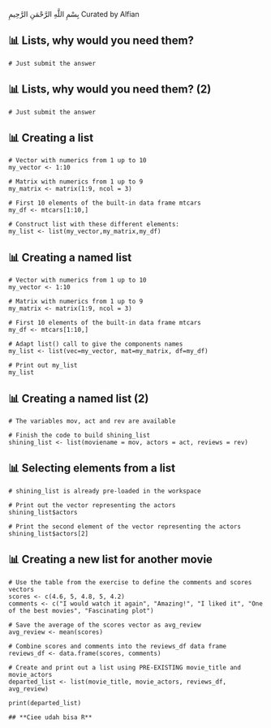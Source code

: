 بِسْمِ اللَّهِ الرَّحْمَنِ الرَّحِيمِ
Curated by Alfian

## 📊 Lists, why would you need them? ##
    # Just submit the answer

## 📊 Lists, why would you need them? (2) ##
    # Just submit the answer

## 📊 Creating a list ##
    # Vector with numerics from 1 up to 10
    my_vector <- 1:10 

    # Matrix with numerics from 1 up to 9
    my_matrix <- matrix(1:9, ncol = 3)

    # First 10 elements of the built-in data frame mtcars
    my_df <- mtcars[1:10,]

    # Construct list with these different elements:
    my_list <- list(my_vector,my_matrix,my_df) 

## 📊 Creating a named list ##
    # Vector with numerics from 1 up to 10
    my_vector <- 1:10 

    # Matrix with numerics from 1 up to 9
    my_matrix <- matrix(1:9, ncol = 3)

    # First 10 elements of the built-in data frame mtcars
    my_df <- mtcars[1:10,]

    # Adapt list() call to give the components names
    my_list <- list(vec=my_vector, mat=my_matrix, df=my_df)

    # Print out my_list
    my_list

## 📊 Creating a named list (2) ##
    # The variables mov, act and rev are available

    # Finish the code to build shining_list
    shining_list <- list(moviename = mov, actors = act, reviews = rev)

## 📊 Selecting elements from a list ##
    # shining_list is already pre-loaded in the workspace

    # Print out the vector representing the actors
    shining_list$actors

    # Print the second element of the vector representing the actors
    shining_list$actors[2]

## 📊 Creating a new list for another movie ##
    # Use the table from the exercise to define the comments and scores vectors
    scores <- c(4.6, 5, 4.8, 5, 4.2)
    comments <- c("I would watch it again", "Amazing!", "I liked it", "One of the best movies", "Fascinating plot")

    # Save the average of the scores vector as avg_review
    avg_review <- mean(scores)

    # Combine scores and comments into the reviews_df data frame
    reviews_df <- data.frame(scores, comments)

    # Create and print out a list using PRE-EXISTING movie_title and movie_actors
    departed_list <- list(movie_title, movie_actors, reviews_df, avg_review)

    print(departed_list)

    ## **Ciee udah bisa R**